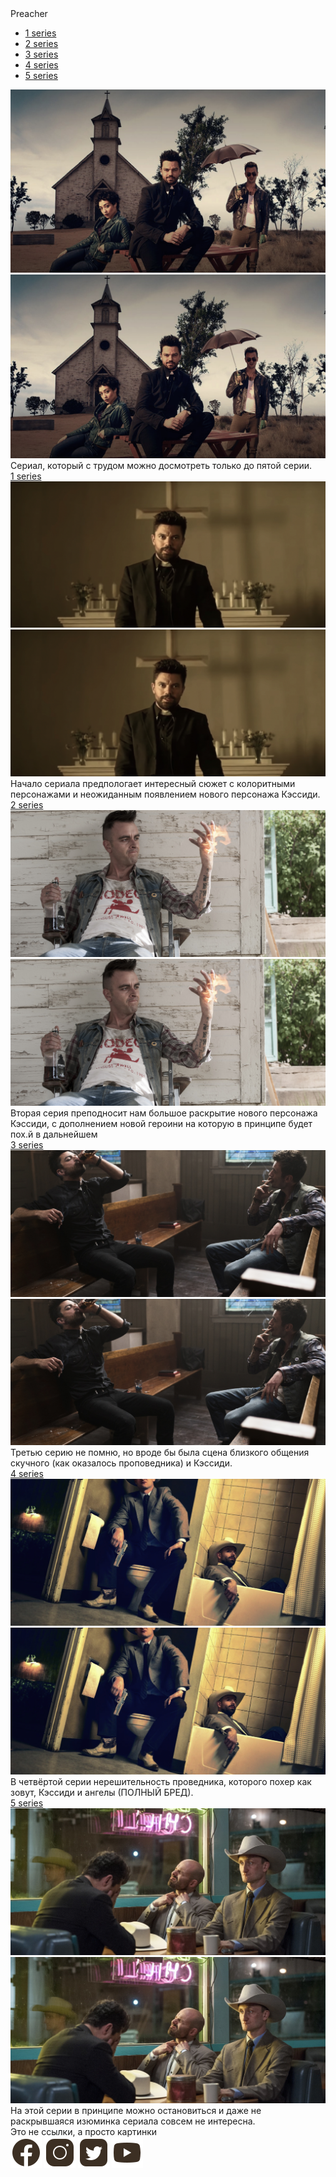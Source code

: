 <!DOCTYPE html>
<html lang="en">
<head>
   <meta charset="UTF-8">
   <meta http-equiv="X-UA-Compatible" content="IE=edge">
   <meta name="viewport" content="width=device-width, initial-scale=1.0">
   <link rel="stylesheet" href="css/style.css">
   <link rel="stylesheet" href="css/media.css">
   <title>Self 9</title>
</head>
<body>
   <div class="wrapper">
      <div class="page1">
         <div class="header">
            <div class="container">
               <nav class="nav">
                  <div class="logo">
                     <a>Preacher</a>
                  </div>
                  <ul class="ul">
                     <li><a class="link" href="#series1">1 series</a></li>
                     <li><a class="link" href="#series2">2 series</a></li>
                     <li><a class="link" href="#series3">3 series</a></li>
                     <li><a class="link" href="#series4">4 series</a></li>
                     <li><a class="link" href="#series5">5 series</a></li>
                  </ul>
               </nav>
            </div>
         </div>
         <div class="page12">
            <div class="container">
               <div class="page1_body">
                  <div class="col">
                     <div class="img1">
                        <img src="img/bg1.jpg" alt="some">
                     </div>
                     <div class="img2">
                        <img src="img/bg1.jpg" alt="some">
                     </div>
                     <div class="info">
                        <div class="page1_text">
                           Сериал, который с трудом можно досмотреть
                           только до пятой серии.
                        </div>
                     </div>
                  </div>
               </div>
            </div>
         </div>
      </div>
      <div id="series1" class="page11">
         <div class="container">
            <div class="page1_body">
               <div class="link">
                  <a href="series1.html" class="page1_link_series page1_link_series2 title">
                     1 series
                  </a>
               </div>
               <div class="soc">
                  <div class="img121">
                     <img src="img/bg10.jpg" alt="some img">
                  </div>
                  <div class="img122">
                     <img src="img/bg10.jpg" alt="some img">
                  </div>
                  <div class="page_text">
                     <div class="text text3">
                        Начало сериала предпологает интересный сюжет с колоритными 
                        персонажами и неожиданным появлением нового персонажа Кэссиди. 
                     </div>
                  </div>
               </div>
            </div>
         </div>
      </div>
      <div id="series2" class="page02">
         <div class="container">
            <div class="page1_body">
               <div class="link">
                  <a href="series2.html" class="page1_link_series page1_link_series2 title">
                     2 series
                  </a>
               </div>
               <div class="soc">
                  <div class="img121">
                     <img src="img/bg20.jpg" alt="some img">
                  </div>
                  <div class="img122">
                     <img src="img/bg20.jpg" alt="some img">
                  </div>
                  <div class="page_text">
                     <div class="text text3">
                        Вторая серия преподносит нам  большое раскрытие нового персонажа Кэссиди, 
                        с дополнением новой героини на которую в принципе будет пох.й в дальнейшем 
                     </div>
                  </div>
               </div>
            </div>
         </div>
      </div>
      <div id="series3" class="page03">
         <div class="container">
            <div class="page1_body">
               <div class="link">
                  <a href="series3.html" class="page1_link_series page1_link_series2 title">
                     3 series
                  </a>
               </div>
               <div class="soc">
                  <div class="img121">
                     <img src="img/bg30.jpg" alt="some img">
                  </div>
                  <div class="img122">
                     <img src="img/bg30.jpg" alt="some img">
                  </div>
                  <div class="page_text">
                     <div class="text text3">
                        Третью серию не помню, но вроде бы была сцена близкого 
                        общения скучного (как оказалось проповедника) и Кэссиди.
                     </div>
                  </div>
               </div>
            </div>
         </div>
      </div>
      <div id="series4" class="page04">
         <div class="container">
            <div class="page1_body">
               <div class="link">
                  <a href="series4.html" class="page1_link_series page1_link_series2 title">
                     4 series
                  </a>
               </div>
               <div class="soc">
                  <div class="img121">
                     <img src="img/bg40.jpg" alt="some img">
                  </div>
                  <div class="img122">
                     <img src="img/bg40.jpg" alt="some img">
                  </div>
                  <div class="page_text">
                     <div class="text text3">
                        В четвёртой серии нерешительность проведника, которого похер как зовут, 
                        Кэссиди и ангелы (ПОЛНЫЙ БРЕД).
                     </div>
                  </div>
               </div>
            </div>
         </div>
      </div>
      <div id="series5" class="page05">
         <div class="container">
            <div class="page1_body">
               <div class="link">
                  <a href="series5.html" class="page1_link_series page1_link_series2 title">
                     5 series
                  </a>
               </div>
               <div class="soc">
                  <div class="img121">
                     <img src="img/bg50.jpg" alt="some img">
                  </div>
                  <div class="img122">
                     <img src="img/bg50.jpg" alt="some img">
                  </div>
                  <div class="page_text">
                     <div class="text text3">
                        На этой серии в принципе можно остановиться и даже не раскрывшаяся 
                        изюминка сериала совсем не интересна.
                     </div>
                  </div>
               </div>
            </div>
         </div>
      </div>
      <footer class="footer">
         <div class="container">
            <div class="footer_body">
               <div class="footer_title">
                  Это не ссылки, а просто картинки
               </div>
               <div class="footer_link_soces">
                  <a href="#"><img src="img/soc1.png" alt="some img"></a>
                  <a href="#"><img src="img/soc2.png" alt="some img"></a>
                  <a href="#"><img src="img/soc3.png" alt="some img"></a>
                  <a href="#"><img src="img/soc4.png" alt="some img"></a>
               </div>
            </div>
         </div>
      </footer>
   </div>
   <script src="js/jquery-1.9.1.min.js"></script>
   <script src="js/main.js"></script>
   <script>
      $(function(){
      $('a[href^="#"]').click(function(){
      var target = $(this).attr('href');
      $('html, body').animate({scrollTop: $(target).offset().top}, 800);//800 - длительность скроллинга в мс
      return false;
      });
      });
   </script>
</body>
</html>
